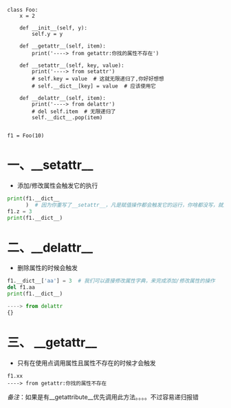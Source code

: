 ```
class Foo:
    x = 2

    def __init__(self, y):
        self.y = y

    def __getattr__(self, item):
        print('----> from getattr:你找的属性不存在')

    def __setattr__(self, key, value):
        print('----> from setattr')
        # self.key = value  # 这就无限递归了,你好好想想
        # self.__dict__[key] = value  # 应该使用它

    def __delattr__(self, item):
        print('----> from delattr')
        # del self.item  # 无限递归了
        self.__dict__.pop(item)


f1 = Foo(10)
```

# 一、\_\_setattr\_\_

- 添加/修改属性会触发它的执行

```python
print(f1.__dict__
      )  # 因为你重写了__setattr__，凡是赋值操作都会触发它的运行，你啥都没写，就是根本没赋值，除非你直接操作属性字典，否则永远无法赋值
f1.z = 3
print(f1.__dict__)
```

# 二、\_\_delattr\_\_

- 删除属性的时候会触发

```python
f1.__dict__['aa'] = 3  # 我们可以直接修改属性字典，来完成添加/修改属性的操作
del f1.aa
print(f1.__dict__)

----> from delattr
{}
```

# 三、 \_\_getattr\_\_

- 只有在使用点调用属性且属性不存在的时候才会触发

```
f1.xx
----> from getattr:你找的属性不存在
```





*备注*：如果是有\_\_getattribute\_\_优先调用此方法。。。。不过容易递归报错